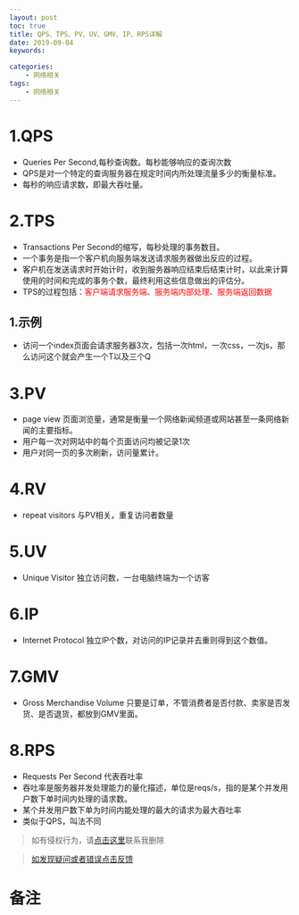 ```yaml
---
layout: post
toc: true
title: QPS、TPS、PV、UV、GMV、IP、RPS详解
date: 2019-09-04
keywords:

categories:
    - 网络相关
tags:
    - 网络相关
---
```


# 1.QPS
- Queries Per Second,每秒查询数。每秒能够响应的查询次数
- QPS是对一个特定的查询服务器在规定时间内所处理流量多少的衡量标准。
- 每秒的响应请求数，即最大吞吐量。
<!-- more -->
# 2.TPS
- Transactions Per Second的缩写，每秒处理的事务数目。
- 一个事务是指一个客户机向服务端发送请求服务器做出反应的过程。
- 客户机在发送请求时开始计时，收到服务器响应结束后结束计时，以此来计算使用的时间和完成的事务个数，最终利用这些信息做出的评估分。
- TPS的过程包括：<span style='color:red'>客户端请求服务端、服务端内部处理、服务端返回数据</span>

## 1.示例
- 访问一个index页面会请求服务器3次，包括一次html，一次css，一次js，那么访问这个就会产生一个T以及三个Q


# 3.PV
- page view 页面浏览量，通常是衡量一个网络新闻频道或网站甚至一条网络新闻的主要指标。
- 用户每一次对网站中的每个页面访问均被记录1次
- 用户对同一页的多次刷新，访问量累计。

# 4.RV
- repeat visitors 与PV相关，重复访问者数量

# 5.UV
- Unique Visitor 独立访问数，一台电脑终端为一个访客


# 6.IP
- Internet Protocol 独立IP个数，对访问的IP记录并去重则得到这个数值。

# 7.GMV
- Gross Merchandise Volume 只要是订单，不管消费者是否付款、卖家是否发货、是否退货，都放到GMV里面。

# 8.RPS
- Requests Per Second 代表吞吐率
- 吞吐率是服务器并发处理能力的量化描述，单位是reqs/s，指的是某个并发用户数下单时间内处理的请求数。
- 某个并发用户数下单为时间内能处理的最大的请求为最大吞吐率
- 类似于QPS，叫法不同

>如有侵权行为，请[点击这里](https://github.com/cooper-q/blog_hexo/issues)联系我删除

>[如发现疑问或者错误点击反馈](https://github.com/cooper-q/blog_hexo/issues)

# 备注

